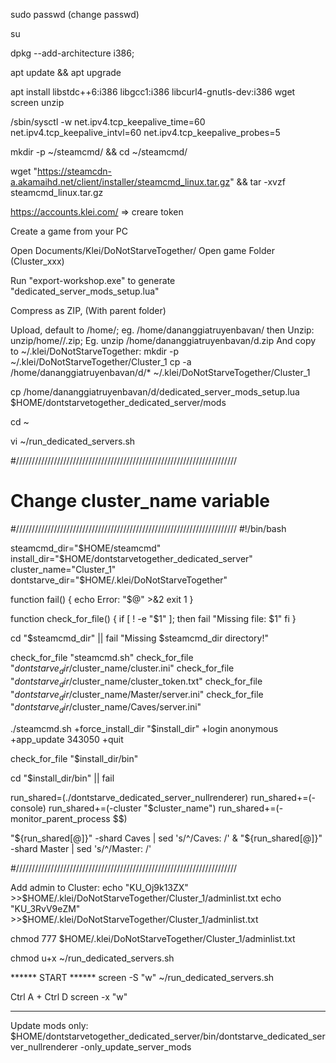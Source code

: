 sudo passwd (change passwd)

su

dpkg --add-architecture i386;

apt update && apt upgrade

apt install libstdc++6:i386 libgcc1:i386 libcurl4-gnutls-dev:i386 wget screen unzip

/sbin/sysctl -w net.ipv4.tcp_keepalive_time=60 net.ipv4.tcp_keepalive_intvl=60 net.ipv4.tcp_keepalive_probes=5

mkdir -p ~/steamcmd/ && cd ~/steamcmd/

wget "https://steamcdn-a.akamaihd.net/client/installer/steamcmd_linux.tar.gz" && tar -xvzf steamcmd_linux.tar.gz

https://accounts.klei.com/ => creare token

Create a game from your PC

Open Documents/Klei/DoNotStarveTogether/
Open game Folder (Cluster_xxx)

Run "export-workshop.exe" to generate "dedicated_server_mods_setup.lua"

Compress as ZIP, (With parent folder)

Upload, default to /home/<username>; eg. /home/dananggiatruyenbavan/
then Unzip: unzip/home/<username>/<file>.zip; Eg. unzip /home/dananggiatruyenbavan/d.zip
And copy to ~/.klei/DoNotStarveTogether:
mkdir -p ~/.klei/DoNotStarveTogether/Cluster_1
cp -a /home/dananggiatruyenbavan/d/* ~/.klei/DoNotStarveTogether/Cluster_1

cp /home/dananggiatruyenbavan/d/dedicated_server_mods_setup.lua $HOME/dontstarvetogether_dedicated_server/mods

cd ~

vi ~/run_dedicated_servers.sh

#//////////////////////////////////////////////////////////////////////
# Change cluster_name variable
#//////////////////////////////////////////////////////////////////////
#!/bin/bash

steamcmd_dir="$HOME/steamcmd"
install_dir="$HOME/dontstarvetogether_dedicated_server"
cluster_name="Cluster_1"
dontstarve_dir="$HOME/.klei/DoNotStarveTogether"

function fail()
{
	echo Error: "$@" >&2
	exit 1
}

function check_for_file()
{
	if [ ! -e "$1" ]; then
		fail "Missing file: $1"
	fi
}

cd "$steamcmd_dir" || fail "Missing $steamcmd_dir directory!"

check_for_file "steamcmd.sh"
check_for_file "$dontstarve_dir/$cluster_name/cluster.ini"
check_for_file "$dontstarve_dir/$cluster_name/cluster_token.txt"
check_for_file "$dontstarve_dir/$cluster_name/Master/server.ini"
check_for_file "$dontstarve_dir/$cluster_name/Caves/server.ini"

./steamcmd.sh +force_install_dir "$install_dir" +login anonymous +app_update 343050 +quit

check_for_file "$install_dir/bin"

cd "$install_dir/bin" || fail

run_shared=(./dontstarve_dedicated_server_nullrenderer)
run_shared+=(-console)
run_shared+=(-cluster "$cluster_name")
run_shared+=(-monitor_parent_process $$)

"${run_shared[@]}" -shard Caves  | sed 's/^/Caves:  /' &
"${run_shared[@]}" -shard Master | sed 's/^/Master: /'

#//////////////////////////////////////////////////////////////////////

Add admin to Cluster:
echo "KU_Oj9k13ZX" >>$HOME/.klei/DoNotStarveTogether/Cluster_1/adminlist.txt
echo "KU_3RvV9eZM" >>$HOME/.klei/DoNotStarveTogether/Cluster_1/adminlist.txt

chmod 777 $HOME/.klei/DoNotStarveTogether/Cluster_1/adminlist.txt

chmod u+x ~/run_dedicated_servers.sh

****** START ******
screen -S "w"
~/run_dedicated_servers.sh

Ctrl A + Ctrl D
screen -x "w"


--------------------------------
Update mods only:
$HOME/dontstarvetogether_dedicated_server/bin/dontstarve_dedicated_server_nullrenderer -only_update_server_mods
